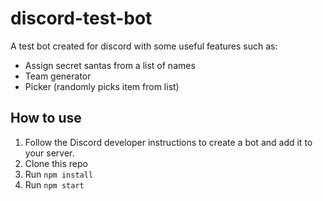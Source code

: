 # discord-test-bot
A test bot created for discord with some useful features such as:
 - Assign secret santas from a list of names
 - Team generator
 - Picker (randomly picks item from list)

## How to use
1. Follow the Discord developer instructions to create a bot and add it to your server.
2. Clone this repo
3. Run `npm install`
4. Run `npm start`
